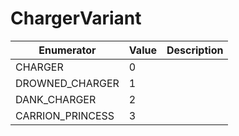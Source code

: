 # ChargerVariant

| Enumerator        | Value | Description |
| ----------------- | ----- | ----------- |
| CHARGER           | 0     |             |
| DROWNED\_CHARGER  | 1     |             |
| DANK\_CHARGER     | 2     |             |
| CARRION\_PRINCESS | 3     |             |
